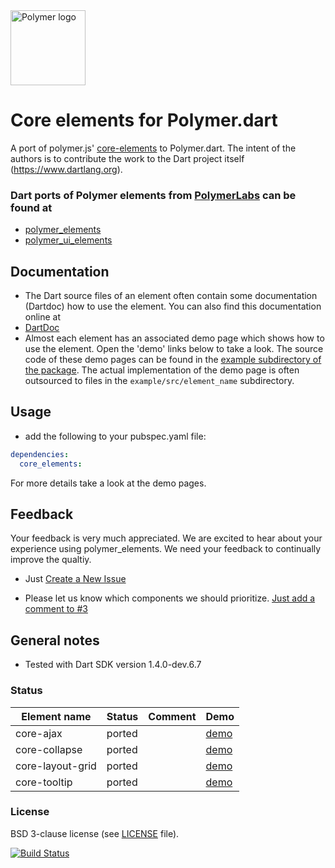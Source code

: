 <img src="http://bwu-dart.github.io/core_elements/assets/polymer/p-logo.svg" alt="Polymer logo" width="120px" />

# Core elements for Polymer.dart

A port of polymer.js' [core-elements](http://polymer.github.io/core-docs/) to Polymer.dart. 
The intent of the authors is to contribute the work to the Dart project itself (https://www.dartlang.org).

### Dart ports of Polymer elements from [PolymerLabs](http://www.polymer-project.org/docs/elements/polymer-elements.html) can be found at 
* [polymer_elements](https://github.com/bwu-dart/polymer_elements)
* [polymer_ui_elements](https://github.com/bwu-dart/polymer_ui_elements)


## Documentation
* The Dart source files of an element often contain some documentation (Dartdoc) how to use the element. You can also find this documentation online at  
* [DartDoc](http://bwu-dart.github.io/core_elements/dartdoc)
* Almost each element has an associated demo page which shows how to use the element. 
Open the 'demo' links below to take a look.
The source code of these demo pages can be found in the [example subdirectory of the package](https://github.com/bwu-dart/core_elements/tree/master/example). 
The actual implementation of the demo page is often outsourced to files in the `example/src/element_name` subdirectory.


## Usage
* add the following to your pubspec.yaml file: 

```yaml
dependencies:
  core_elements:
```
For more details take a look at the demo pages. 

## Feedback

Your feedback is very much appreciated. We are excited to hear about your experience using polymer_elements.
We need your feedback to continually improve the qualtiy.

- Just [Create a New Issue](https://github.com/bwu-dart/core_elements/issues/new)

- Please let us know which components we should prioritize. [Just add a comment to #3](../../issues/3)


## General notes

* Tested with Dart SDK version 1.4.0-dev.6.7

### Status

Element name                    |   Status         | Comment      | Demo
------------------------------- | ---------------- | ------------ | ----
core-ajax                       | ported           |              | [demo](http://bwu-dart.github.io/core_elements/example/core_ajax.html)
core-collapse                   | ported           |              | [demo](http://bwu-dart.github.io/core_elements/example/core_collapse.html)
core-layout-grid                | ported           |              | [demo](http://bwu-dart.github.io/core_elements/example/core_layout_grid.html)
core-tooltip                    | ported           |              | [demo](http://bwu-dart.github.io/core_elements/example/core_tooltip.html)


### License
BSD 3-clause license (see [LICENSE](https://github.com/bwu-dart/core_elements/blob/master/LICENSE) file).

[![Build Status](https://drone.io/github.com/bwu-dart/core_elements/status.png)](https://drone.io/github.com/bwu-dart/core_elements/latest)
